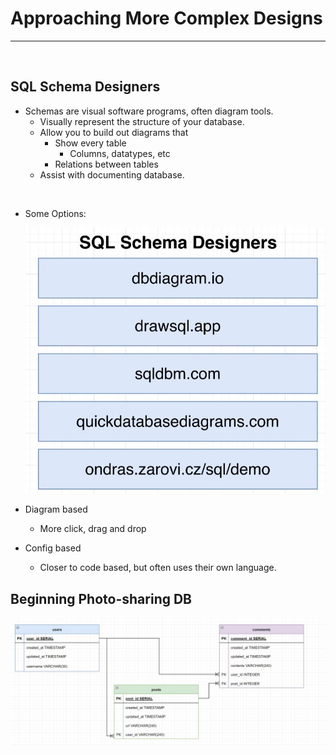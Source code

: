# Approaching More Complex Designs

<hr>
<br>

## SQL Schema Designers

- Schemas are visual software programs, often diagram tools.
  - Visually represent the structure of your database.
  - Allow you to build out diagrams that
    - Show every table
      - Columns, datatypes, etc
    - Relations between tables
  - Assist with documenting database.
<br>

- Some Options:

  ![designers](../resources/schema_designers.JPG)
  <br>

- Diagram based
  - More click, drag and drop
- Config based
  - Closer to code based, but often uses their own language.

## Beginning Photo-sharing DB

![diagram](../resources/diagram.JPG)